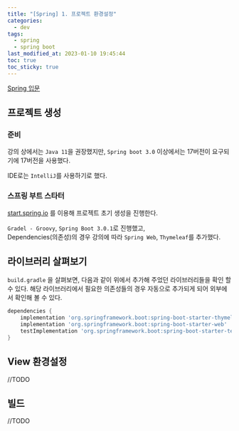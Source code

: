 ```yaml
---
title: "[Spring] 1. 프로젝트 환경설정"
categories:
  - dev
tags:
  - spring
  - spring boot
last_modified_at: 2023-01-10 19:45:44
toc: true
toc_sticky: true
---
```


[Spring 입문](https://omjinlts.github.io/dev/spring-study/)

## 프로젝트 생성

### 준비

강의 상에서는 `Java 11`을 권장했지만, `Spring boot 3.0` 이상에서는 17버전이 요구되기에 17버전을 사용했다.

IDE로는 `IntelliJ`를 사용하기로 했다.

### 스프링 부트 스타터

[start.spring.io](https://start.spring.io) 를 이용해 프로젝트 초기 생성을 진행한다.

`Gradel - Groovy`, `Spring Boot 3.0.1`로 진행했고, \
Dependencies(의존성)의 경우 강의에 따라 `Spring Web`, `Thymeleaf`를 추가했다.

## 라이브러리 살펴보기

`build.gradle` 을 살펴보면, 다음과 같이 위에서 추가해 주었던 라이브러리들을 확인 할 수 있다. 해당 라이브러리에서 필요한 의존성들의 경우 자동으로 추가되게 되어 외부에서 확인해 볼 수 있다.

```groovy
dependencies {
	implementation 'org.springframework.boot:spring-boot-starter-thymeleaf'
	implementation 'org.springframework.boot:spring-boot-starter-web'
	testImplementation 'org.springframework.boot:spring-boot-starter-test'
}
```

## View 환경설정

//TODO

## 빌드

//TODO
